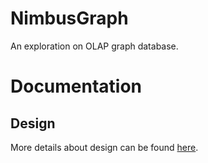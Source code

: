 # NimbusGraph

An exploration on OLAP graph database.

# Documentation

## Design

More details about design can be found [here](https://github.com/BlazingNimbus/nimbus/blob/main/docs/design/Overview.md).
